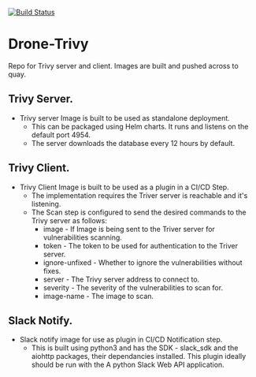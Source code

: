 [![Build Status](https://a796-86-18-82-206.eu.ngrok.io/api/badges/dockerman2020/DroneTrivy/status.svg)](https://a796-86-18-82-206.eu.ngrok.io/dockerman2020/DroneTrivy)

# Drone-Trivy 
Repo for Trivy server and client.
Images are built and pushed across to quay.

## Trivy Server.
* Trivy server Image is built to be used as standalone deployment. 
    + This can be packaged using Helm charts. It runs and listens on the default port 4954.
    + The server downloads the database every 12 hours by default.

## Trivy Client.
* Trivy Client Image is built to be used as a plugin in a CI/CD Step. 
    + The implementation requires the Triver server is reachable and it's listening.
    + The Scan step is configured to send the desired commands to the Trivy server as follows:
        - image - If Image is being sent to the Triver server for vulnerabilities scanning.
        - token - The token to be used for authentication to the Triver server.
        - ignore-unfixed - Whether to ignore the vulnerabilities without fixes.
        - server - The Trivy server address to connect to.
        - severity - The severity of the vulnerabilities to scan for.
        - image-name - The image to scan.

## Slack Notify.
* Slack notify image for use as plugin in CI/CD Notification step. 
    + This is built using python3 and has the SDK - slack_sdk and the aiohttp packages, their dependancies installed. 
    This plugin ideally should be run with the A python Slack Web API application.